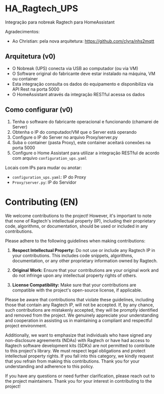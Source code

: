 # HA_Ragtech_UPS

Integração para nobreak Ragtech para HomeAssistant


Agradecimentos:
* Ao Christian: pela nova arquitetura: https://github.com/clyra/nhs2mqtt

## Arquitetura (v0)

* O Nobreak (UPS) conecta via USB ao computador (ou via VM)
* O Software original do fabricante deve estar instalado na máquina, VM ou container
* Esta integração consulta os dados do equipamento e disponibiliza via API Rest na porta 5000
* O HomeAssistant através da integração RESTful acessa os dados

## Como configurar (v0)

1. Tenha o software do fabricante operacional e funcionando (chamarei de Server)
2. Obtenha o IP do computador/VM que o Server está operando
3. Configure o IP do Server no arquivo Proxy/server.py
4. Suba o container (pasta Proxy), este container aceitará conexões na porta 5000
5. Configure o Home Assistant para utilizar a integração RESTful de acordo com arquivo `configuration_ups.yaml`

Locais com IPs para mudar ou anotar:
* `configuration_ups.yaml`: IP do Proxy
* `Proxy/server.py`: IP do Servidor

# Contributing (EN)

We welcome contributions to the project! However, it's important to note that none of Ragtech's intellectual property (IP), including their proprietary code, algorithms, or documentation, should be used or included in any contributions.

Please adhere to the following guidelines when making contributions:

1. **Respect Intellectual Property:** Do not use or include any Ragtech IP in your contributions. This includes code snippets, algorithms, documentation, or any other proprietary information owned by Ragtech.

2. **Original Work:** Ensure that your contributions are your original work and do not infringe upon any intellectual property rights of others.

3. **License Compatibility:** Make sure that your contributions are compatible with the project's open-source license, if applicable.

Please be aware that contributions that violate these guidelines, including those that contain any Ragtech IP, will not be accepted. If, by any chance, such contributions are mistakenly accepted, they will be promptly identified and removed from the project. We genuinely appreciate your understanding and cooperation in assisting us in maintaining a compliant and respectful project environment.

Additionally, we want to emphasize that individuals who have signed any non-disclosure agreements (NDAs) with Ragtech or have had access to Ragtech software development kits (SDKs) are not permitted to contribute to this project's library. We must respect legal obligations and protect intellectual property rights. If you fall into this category, we kindly request that you refrain from making this contributions. Thank you for your understanding and adherence to this policy.

If you have any questions or need further clarification, please reach out to the project maintainers. Thank you for your interest in contributing to the project!